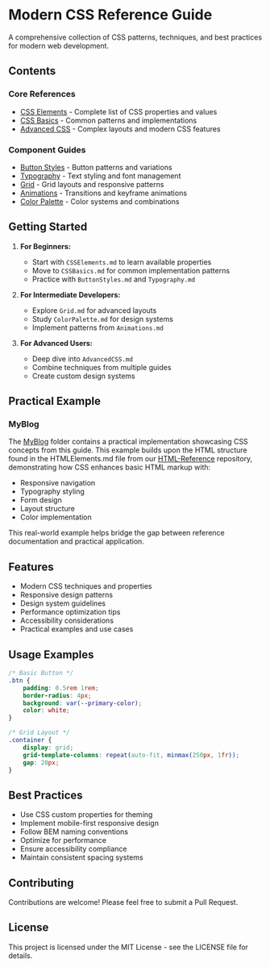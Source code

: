 # Modern CSS Reference Guide

A comprehensive collection of CSS patterns, techniques, and best practices for modern web development.

## Contents

### Core References
- [CSS Elements](CSSElements.md) - Complete list of CSS properties and values
- [CSS Basics](CSSBasics.md) - Common patterns and implementations
- [Advanced CSS](AdvancedCSS.md) - Complex layouts and modern CSS features

### Component Guides
- [Button Styles](ButtonStyles.md) - Button patterns and variations
- [Typography](Typography.md) - Text styling and font management
- [Grid](Grid.md) - Grid layouts and responsive patterns
- [Animations](Animations.md) - Transitions and keyframe animations
- [Color Palette](ColorPalette.md) - Color systems and combinations

## Getting Started

1. **For Beginners:**
   - Start with `CSSElements.md` to learn available properties
   - Move to `CSSBasics.md` for common implementation patterns
   - Practice with `ButtonStyles.md` and `Typography.md`

2. **For Intermediate Developers:**
   - Explore `Grid.md` for advanced layouts
   - Study `ColorPalette.md` for design systems
   - Implement patterns from `Animations.md`

3. **For Advanced Users:**
   - Deep dive into `AdvancedCSS.md`
   - Combine techniques from multiple guides
   - Create custom design systems

## Practical Example

### MyBlog
The [MyBlog](MyBlog/) folder contains a practical implementation showcasing CSS concepts from this guide. This example builds upon the HTML structure found in the HTMLElements.md file from our [HTML-Reference](https://github.com/Bighairymtnman/HTML-Reference) repository, demonstrating how CSS enhances basic HTML markup with:

- Responsive navigation
- Typography styling
- Form design
- Layout structure
- Color implementation

This real-world example helps bridge the gap between reference documentation and practical application.

## Features

- Modern CSS techniques and properties
- Responsive design patterns
- Design system guidelines
- Performance optimization tips
- Accessibility considerations
- Practical examples and use cases

## Usage Examples

```css
/* Basic Button */
.btn {
    padding: 0.5rem 1rem;
    border-radius: 4px;
    background: var(--primary-color);
    color: white;
}

/* Grid Layout */
.container {
    display: grid;
    grid-template-columns: repeat(auto-fit, minmax(250px, 1fr));
    gap: 20px;
}
```

## Best Practices

- Use CSS custom properties for theming
- Implement mobile-first responsive design
- Follow BEM naming conventions
- Optimize for performance
- Ensure accessibility compliance
- Maintain consistent spacing systems

## Contributing

Contributions are welcome! Please feel free to submit a Pull Request.

## License

This project is licensed under the MIT License - see the LICENSE file for details.

